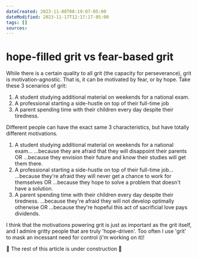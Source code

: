 ```yaml
---
dateCreated: 2023-11-08T08:19:07-05:00
dateModified: 2023-11-17T12:17:17-05:00
tags: []
sources: 
---
```


# hope-filled grit vs fear-based grit
While there is a certain quality to all grit (the capacity for perseverance), grit is motivation-agnostic. That is, it can be motivated by fear, or by hope. Take these 3 scenarios of grit:

1. A student studying additional material on weekends for a national exam.
2. A professional starting a side-hustle on top of their full-time job
3. A parent spending time with their children every day despite their tiredness.

Different people can have the exact same 3 characteristics, but have totally different motivations.

1. A student studying additional material on weekends for a national exam...
		...because they are afraid that they will disappoint their parents OR
		...because they envision their future and know their studies will get them there.
2. A professional starting a side-hustle on top of their full-time job...
		...because they're afraid they will never get a chance to work for themselves OR
		...because they hope to solve a problem that doesn't have a solution.
3. A parent spending time with their children every day despite their tiredness.
		...because they're afraid they will not develop optimally otherwise OR
		...because they're hopeful this act of sacrificial love pays dividends.

I think that the motivations powering grit is just as important as the grit itself, and I admire gritty people that are truly 'hope-driven'. Too often I use 'grit' to mask an incessant need for control (i'm working on it)!

🚧 The rest of this article is under construction 🚧